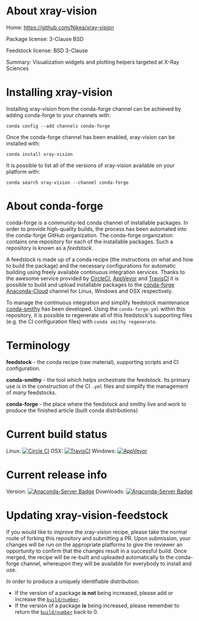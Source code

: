 About xray-vision
=================

Home: https://github.com/Nikea/xray-vision

Package license: 3-Clause BSD

Feedstock license: BSD 3-Clause

Summary: Visualization widgets and plotting helpers targeted at X-Ray Sciences



Installing xray-vision
======================

Installing xray-vision from the conda-forge channel can be achieved by adding conda-forge to your channels with:

```
conda config --add channels conda-forge
```

Once the conda-forge channel has been enabled, xray-vision can be installed with:

```
conda install xray-vision
```

It is possible to list all of the versions of xray-vision available on your platform with:

```
conda search xray-vision --channel conda-forge
```


About conda-forge
=================

conda-forge is a community-led conda channel of installable packages.
In order to provide high-quality builds, the process has been automated into the
conda-forge GitHub organization. The conda-forge organization contains one repository
for each of the installable packages. Such a repository is known as a *feedstock*.

A feedstock is made up of a conda recipe (the instructions on what and how to build
the package) and the necessary configurations for automatic building using freely
available continuous integration services. Thanks to the awesome service provided by
[CircleCI](https://circleci.com/), [AppVeyor](http://www.appveyor.com/)
and [TravisCI](https://travis-ci.org/) it is possible to build and upload installable
packages to the [conda-forge](https://anaconda.org/conda-forge)
[Anaconda-Cloud](http://docs.anaconda.org/) channel for Linux, Windows and OSX respectively.

To manage the continuous integration and simplify feedstock maintenance
[conda-smithy](http://github.com/conda-forge/conda-smithy) has been developed.
Using the ``conda-forge.yml`` within this repository, it is possible to regenerate all of
this feedstock's supporting files (e.g. the CI configuration files) with ``conda smithy regenerate``.


Terminology
===========

**feedstock** - the conda recipe (raw material), supporting scripts and CI configuration.

**conda-smithy** - the tool which helps orchestrate the feedstock.
                   Its primary use is in the construction of the CI ``.yml`` files
                   and simplify the management of *many* feedstocks.

**conda-forge** - the place where the feedstock and smithy live and work to
                  produce the finished article (built conda distributions)

Current build status
====================

Linux: [![Circle CI](https://circleci.com/gh/conda-forge/xray-vision-feedstock.svg?style=svg)](https://circleci.com/gh/conda-forge/xray-vision-feedstock)
OSX: [![TravisCI](https://travis-ci.org/conda-forge/xray-vision-feedstock.svg?branch=master)](https://travis-ci.org/conda-forge/xray-vision-feedstock)
Windows: [![AppVeyor](https://ci.appveyor.com/api/projects/status/github/conda-forge/xray-vision-feedstock?svg=True)](https://ci.appveyor.com/project/conda-forge/xray-vision-feedstock/branch/master)

Current release info
====================
Version: [![Anaconda-Server Badge](https://anaconda.org/conda-forge/xray-vision/badges/version.svg)](https://anaconda.org/conda-forge/xray-vision)
Downloads: [![Anaconda-Server Badge](https://anaconda.org/conda-forge/xray-vision/badges/downloads.svg)](https://anaconda.org/conda-forge/xray-vision)


Updating xray-vision-feedstock
==============================

If you would like to improve the xray-vision recipe, please take the normal
route of forking this repository and submitting a PR. Upon submission, your changes will
be run on the appropriate platforms to give the reviewer an opportunity to confirm that the
changes result in a successful build. Once merged, the recipe will be re-built and uploaded
automatically to the conda-forge channel, whereupon they will be available for everybody to
install and use.

In order to produce a uniquely identifiable distribution:
 * If the version of a package **is not** being increased, please add or increase
   the [``build/number``](http://conda.pydata.org/docs/building/meta-yaml.html#build-number-and-string).
 * If the version of a package **is** being increased, please remember to return
   the [``build/number``](http://conda.pydata.org/docs/building/meta-yaml.html#build-number-and-string)
   back to 0.
